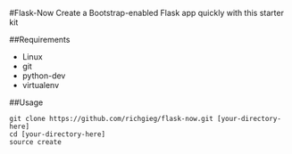 #Flask-Now
Create a Bootstrap-enabled Flask app quickly with this starter kit


##Requirements
- Linux
- git
- python-dev
- virtualenv


##Usage
```
git clone https://github.com/richgieg/flask-now.git [your-directory-here]
cd [your-directory-here]
source create
```
